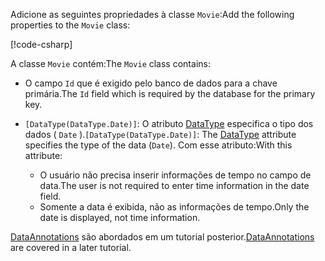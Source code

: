 <span data-ttu-id="0c5a7-101">Adicione as seguintes propriedades à classe `Movie`:</span><span class="sxs-lookup"><span data-stu-id="0c5a7-101">Add the following properties to the `Movie` class:</span></span>

[!code-csharp[](~/tutorials/first-mvc-app/start-mvc/sample/MvcMovie22/Models/Movie.cs?name=snippet1)]

<span data-ttu-id="0c5a7-102">A classe `Movie` contém:</span><span class="sxs-lookup"><span data-stu-id="0c5a7-102">The `Movie` class contains:</span></span>

* <span data-ttu-id="0c5a7-103">O campo `Id` que é exigido pelo banco de dados para a chave primária.</span><span class="sxs-lookup"><span data-stu-id="0c5a7-103">The `Id` field which is required by the database for the primary key.</span></span>
* <span data-ttu-id="0c5a7-104">`[DataType(DataType.Date)]`: O atributo [DataType](/dotnet/api/microsoft.aspnetcore.mvc.dataannotations.internal.datatypeattributeadapter) especifica o tipo dos dados ( `Date` ).</span><span class="sxs-lookup"><span data-stu-id="0c5a7-104">`[DataType(DataType.Date)]`:  The [DataType](/dotnet/api/microsoft.aspnetcore.mvc.dataannotations.internal.datatypeattributeadapter) attribute specifies the type of the data (`Date`).</span></span> <span data-ttu-id="0c5a7-105">Com esse atributo:</span><span class="sxs-lookup"><span data-stu-id="0c5a7-105">With this attribute:</span></span>

  * <span data-ttu-id="0c5a7-106">O usuário não precisa inserir informações de tempo no campo de data.</span><span class="sxs-lookup"><span data-stu-id="0c5a7-106">The user is not required to enter time information in the date field.</span></span>
  * <span data-ttu-id="0c5a7-107">Somente a data é exibida, não as informações de tempo.</span><span class="sxs-lookup"><span data-stu-id="0c5a7-107">Only the date is displayed, not time information.</span></span>

<span data-ttu-id="0c5a7-108">[DataAnnotations](/dotnet/api/system.componentmodel.dataannotations) são abordados em um tutorial posterior.</span><span class="sxs-lookup"><span data-stu-id="0c5a7-108">[DataAnnotations](/dotnet/api/system.componentmodel.dataannotations) are covered in a later tutorial.</span></span>